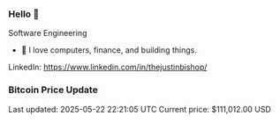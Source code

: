 ### Hello 🤙  

Software Engineering

- 🔭 I love computers, finance, and building things.
  
LinkedIn: https://www.linkedin.com/in/thejustinbishop/  









































































































































































































































































































































































### Bitcoin Price Update
Last updated: 2025-05-22 22:21:05 UTC
Current price: $111,012.00 USD

